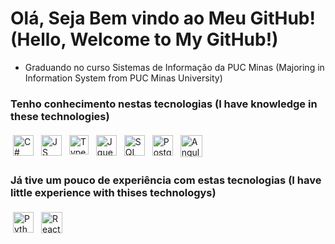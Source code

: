 
# Olá, Seja Bem vindo ao Meu GitHub! (Hello, Welcome to My GitHub!) 

<ul>
 <li> Graduando no curso  Sistemas de Informação da PUC Minas (Majoring in Information System from PUC Minas University)</li>
 </ul>

 ### Tenho conhecimento nestas tecnologias (I have knowledge in these technologies)
<p> 
<img src="https://miro.medium.com/max/1400/1*7I6oONv2fGLQJcNEFA4QSw.png" alt="C#" height="33" style="vertical-align:top; margin:4px"> 
<img src="https://upload.wikimedia.org/wikipedia/commons/thumb/9/99/Unofficial_JavaScript_logo_2.svg/1200px-Unofficial_JavaScript_logo_2.svg.png" alt="JS" height="33" 
     style="vertical-align:top; margin:4px;">
  
 <img src="https://appmasters.io/static/typescript-logo-26cc95f255ccb936d154b43614f61602.png" alt="Typescript" height="31" style="vertical-align:top; margin:4px;">   
  
  
  <img src="https://icon-library.com/images/jquery-icon-png/jquery-icon-png-7.jpg" alt="Jquery" height="33" style="vertical-align:top; margin:4px">
        <img src="https://img.favpng.com/25/1/22/microsoft-sql-server-database-microsoft-corporation-application-software-png-favpng-vTJVuHCzMsyVhv07AjTXMqwh7.jpg" alt="SQL Server" height="33" style="vertical-align:top; margin:4px;">
         <img src="https://rplearning.com.br/pluginfile.php/461/course/overviewfiles/PostgreSQL%202.jpg" alt="Postgree" height="33" style="vertical-align:top; margin:4px;">

 
  <img src="https://icons-for-free.com/iconfiles/png/512/vscode+icons+type+angular-1324451232424045372.png" alt="Angular" height="35" style="vertical-align:top; margin:4px">
  </p>
  
  ### Já tive um pouco de experiência com estas tecnologias (I have little experience with thises technologys)
<p >

   <img src="https://cdn4.iconfinder.com/data/icons/logos-and-brands/512/267_Python_logo-512.png" alt="Python" height="33" style="vertical-align:top; margin:4px">
 <img src="https://cdn.iconscout.com/icon/free/png-256/react-1-282599.png" alt="React" height="34" style="vertical-align:top; margin:4px;">   

</p>
